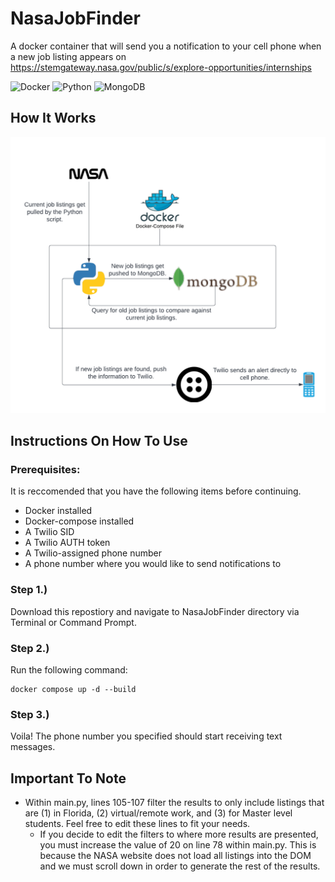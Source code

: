 # NasaJobFinder
A docker container that will send you a notification to your cell phone when a new job listing appears on https://stemgateway.nasa.gov/public/s/explore-opportunities/internships

![Docker](https://img.shields.io/badge/docker-%230db7ed.svg?style=for-the-badge&logo=docker&logoColor=white)
![Python](https://img.shields.io/badge/python-3670A0?style=for-the-badge&logo=python&logoColor=ffdd54)
![MongoDB](https://img.shields.io/badge/MongoDB-%234ea94b.svg?style=for-the-badge&logo=mongodb&logoColor=white)


## How It Works
![alt text](https://github.com/MBarc/NasaJobFinder/blob/main/WorkFlowDiagram.png?raw=true)

## Instructions On How To Use

### Prerequisites:

It is reccomended that you have the following items before continuing.

* Docker installed
* Docker-compose installed
* A Twilio SID
* A Twilio AUTH token
* A Twilio-assigned phone number
* A phone number where you would like to send notifications to

### Step 1.)
  
  Download this repostiory and navigate to NasaJobFinder directory via Terminal or Command Prompt.
  
### Step 2.)
 
  Run the following command:
  
    docker compose up -d --build
  
### Step 3.)

  Voila! The phone number you specified should start receiving text messages.


## Important To Note

* Within main.py, lines 105-107 filter the results to only include listings that are (1) in Florida, (2) virtual/remote work, and (3) for Master level students. Feel free to edit these lines to fit your needs.
  *  If you decide to edit the filters to where more results are presented, you must increase the value of 20 on line 78 within main.py. This is because the NASA website does not load all listings into the DOM and we must scroll down in order to generate the rest of the results.
